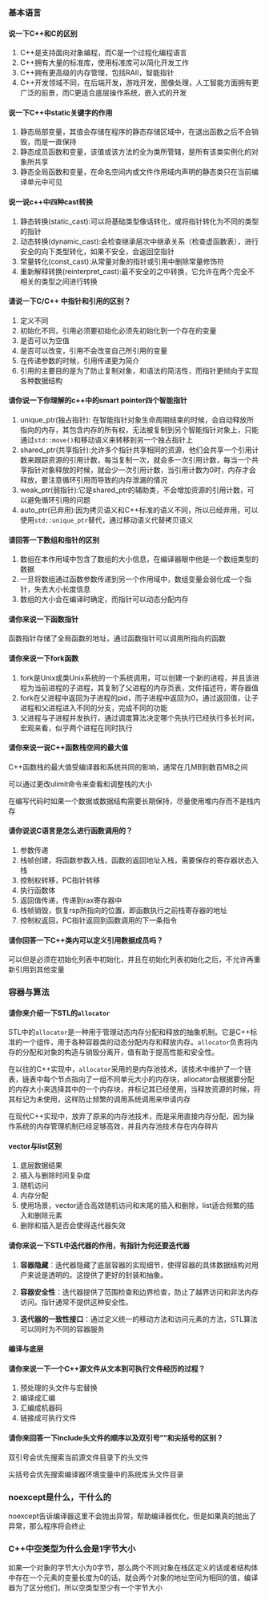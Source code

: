 ### 基本语言

#### 说一下C++和C的区别

1. C++是支持面向对象编程，而C是一个过程化编程语言
2. C++拥有大量的标准库，使用标准库可以简化开发工作
3. C++拥有更高级的内存管理，包括RAII，智能指针
4. C++开发领域不同，在后端开发，游戏开发，图像处理，人工智能方面拥有更广泛的前景，而C更适合底层操作系统，嵌入式的开发

#### 说一下C++中static关键字的作用

1. 静态局部变量，其值会存储在程序的静态存储区域中，在退出函数之后不会销毁，而是一直保持
2. 静态成员函数和变量，该值或该方法的全为类所管辖，是所有该类实例化的对象所共享
3. 静态全局函数和变量，在命名空间内或文件作用域内声明的静态类只在当前编译单元中可见

#### 说一说c++中四种cast转换

1. 静态转换(static_cast):可以将基础类型像话转化，或将指针转化为不同的类型的指针
2. 动态转换(dynamic_cast):会检查继承层次中继承关系（检查虚函数表），进行安全的向下类型转化，如果不安全，会返回空指针
3. 常量转化(const_cast):从常量对象的指针或引用中删除常量修饰符
4. 重新解释转换(reinterpret_cast):最不安全的之中转换，它允许在两个完全不相关的类型之间进行转换

#### 请说一下C/C++ 中指针和引用的区别？

1. 定义不同
2. 初始化不同，引用必须要初始化必须先初始化到一个存在的变量
3. 是否可以为空值
4. 是否可以改变，引用不会改变自己所引用的变量
5. 在传递参数的时候，引用传递更为简介
6. 引用的主要目的是为了防止复制对象，和语法的简洁性，而指针更倾向于实现各种数据结构

#### 请你说一下你理解的c++中的smart pointer四个智能指针

1. unique_ptr(独占指针): 在智能指针对象生命周期结束的时候，会自动释放所指向的内存，其包含内存的所有权，无法被复制到另个智能指针对象上，只能通过`std::move()`和移动语义来转移到另一个独占指针上
2. shared_ptr(共享指针):允许多个指针共享相同的资源，他们会共享一个引用计数来跟踪资源的引用计数，每当复制一次，就会多一次引用计数，每当一个共享指针对象释放的时候，就会少一次引用计数，当引用计数为0时，内存才会释放，要注意循环引用而导致的内存泄漏的情况
3. weak_ptr(弱指针):它是shared_ptr的辅助类，不会增加资源的引用计数，可以避免循环引用的问题
4. auto_ptr(已弃用):因为拷贝语义和C++标准的语义不同，所以已经弃用，可以使用`std::unique_ptr`替代，通过移动语义代替拷贝语义

#### 请回答一下数组和指针的区别

1. 数组在本作用域中包含了数组的大小信息，在编译器眼中他是一个数组类型的数据
2. 一旦将数组通过函数参数传递到另一个作用域中，数组变量会弱化成一个指针，失去大小长度信息
3. 数组的大小会在编译时确定，而指针可以动态分配内存

#### 请你来说一下函数指针

函数指针存储了全局函数的地址，通过函数指针可以调用所指向的函数

#### 请你来说一下fork函数

1. fork是Unix或类Unix系统的一个系统调用，可以创建一个新的进程，并且该进程为当前进程的子进程，其复制了父进程的内存页表，文件描述符，寄存器值
2. fork在父进程中返回为子进程的pid，而子进程中返回为0，通过返回值，让子进程和父进程进入不同的分支，完成不同的功能
3. 父进程与子进程并发执行，通过调度算法决定哪个先执行已经执行多长时间，宏观来看，似乎两个进程在同时执行

#### 请你来说一说C++函数栈空间的最大值

C++函数栈的最大值受编译器和系统共同的影响，通常在几MB到数百MB之间

可以通过更改ulimit命令来查看和调整栈的大小

在编写代码时如果一个数据或数据结构需要长期保持，尽量使用堆内存而不是栈内存

#### 请你说说C语言是怎么进行函数调用的？

1. 参数传递
2. 栈帧创建，将函数参数入栈，函数的返回地址入栈，需要保存的寄存器状态入栈
3. 控制权转移，PC指针转移
4. 执行函数体
5. 返回值传递，传递到rax寄存器中
6. 栈帧销毁，恢复rsp所指向的位置，即函数执行之前栈寄存器的地址
7. 控制权返回，PC指针返回到函数调用的下一条指令

#### 请你回答一下C++类内可以定义引用数据成员吗？

可以但是必须在初始化列表中初始化，并且在初始化列表初始化之后，不允许再重新引用到其他变量

### 容器与算法

#### 请你来介绍一下STL的`allocator`

STL中的`allocator`是一种用于管理动态内存分配和释放的抽象机制。它是C++标准的一个组件，用于各种容器类的动态分配内存和释放内存。`allocator`负责将内存的分配和对象的构造与销毁分离开，值有助于提高性能和安全性。

在以往的C++实现中，`allocator`采用的是内存池技术，该技术中维护了一个链表，链表中每个节点指向了一组不同单元大小的内存块，allocator会根据要分配的内存大小来选择其中的一个内存块，并标记其已经使用，当释放资源的时候，将其标记为未使用，这样防止频繁的调用系统调用来申请内存

在现代C++实现中，放弃了原来的内存池技术，而是采用直接内存分配，因为操作系统的内存管理机制已经足够高效，并且内存池技术存在内存碎片

#### vector与list区别

1. 底层数据结果
2. 插入与删除时间复杂度
3. 随机访问
4. 内存分配
5. 使用场景，vector适合高效随机访问和末尾的插入和删除，list适合频繁的插入和删除元素
6. 删除和插入是否会使得迭代器失效

#### 请你来说一下STL中迭代器的作用，有指针为何还要迭代器

1. **容器隐藏**：迭代器隐藏了底层容器的实现细节，使得容器的具体数据结构对用户来说是透明的。这提供了更好的封装和抽象。

2. **容器安全性**：迭代器提供了范围检查和边界检查，防止了越界访问和非法内存访问。指针通常不提供这种安全性。
3. **迭代器的一致性接口**：通过定义统一的移动方法和访问元素的方法，STL算法可以同时为不同的容器服务

#### 编译与底层

#### 请你来说一下一个C++源文件从文本到可执行文件经历的过程？

1. 预处理的头文件与宏替换
2. 编译成汇编
3. 汇编成机器码
4. 链接成可执行文件

#### 请你来回答一下include头文件的顺序以及双引号””和尖括号的区别？

双引号会优先搜索当前源文件目录下的头文件

尖括号会优先搜索编译器环境变量中的系统库头文件目录

### noexcept是什么，干什么的

noexcept告诉编译器这里不会抛出异常，帮助编译器优化，但是如果真的抛出了异常，那么程序将会终止

### C++中空类型为什么会是1字节大小

如果一个对象的字节大小为0字节，那么两个不同对象在栈区定义的话或者结构体中存在一个元素的变量长度为0的话，就会两个对象的地址空间为相同的值，编译器为了区分他们，所以空类型至少有一个字节大小
